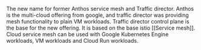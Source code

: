 The new name for former Anthos service mesh and Traffic director. Anthos is the multi-cloud offering from google, and traffic director was providing mesh functionality to plain VM workloads.
Traffic director control plane is the base for the new offering. It is based on the base istio [[Service mesh]]. Cloud service mesh can be used with Google Kubernetes Engine workloads, VM workloads and Cloud Run workloads.
